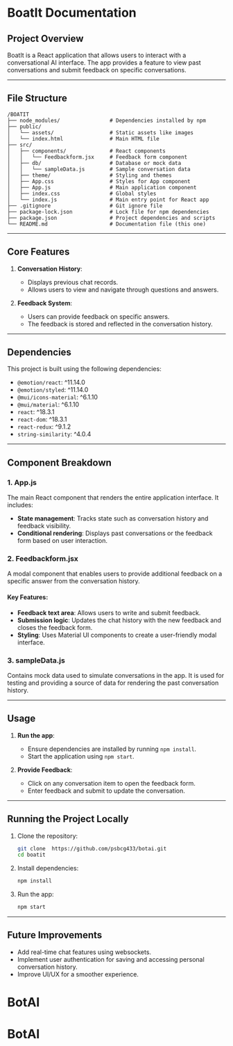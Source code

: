 
# **BoatIt Documentation**

## **Project Overview**
BoatIt is a React application that allows users to interact with a conversational AI interface. The app provides a feature to view past conversations and submit feedback on specific conversations.

---

## **File Structure**

```
/BOATIT
├── node_modules/                # Dependencies installed by npm
├── public/
│   └── assets/                  # Static assets like images
│   └── index.html               # Main HTML file
├── src/
│   ├── components/              # React components
│   │   └── Feedbackform.jsx     # Feedback form component
│   ├── db/                      # Database or mock data
│   │   └── sampleData.js        # Sample conversation data
│   ├── theme/                   # Styling and themes
│   ├── App.css                  # Styles for App component
│   ├── App.js                   # Main application component
│   ├── index.css                # Global styles
│   └── index.js                 # Main entry point for React app
├── .gitignore                   # Git ignore file
├── package-lock.json            # Lock file for npm dependencies
├── package.json                 # Project dependencies and scripts
└── README.md                    # Documentation file (this one)
```

---

## **Core Features**

1. **Conversation History**: 
   - Displays previous chat records.
   - Allows users to view and navigate through questions and answers.
   
2. **Feedback System**: 
   - Users can provide feedback on specific answers.
   - The feedback is stored and reflected in the conversation history.

---

## **Dependencies**

This project is built using the following dependencies:

- `@emotion/react`: ^11.14.0
- `@emotion/styled`: ^11.14.0
- `@mui/icons-material`: ^6.1.10
- `@mui/material`: ^6.1.10
- `react`: ^18.3.1
- `react-dom`: ^18.3.1
- `react-redux`: ^9.1.2
- `string-similarity`: ^4.0.4

---

## **Component Breakdown**

### **1. App.js**

The main React component that renders the entire application interface. It includes:

- **State management**: Tracks state such as conversation history and feedback visibility.
- **Conditional rendering**: Displays past conversations or the feedback form based on user interaction.

### **2. Feedbackform.jsx**

A modal component that enables users to provide additional feedback on a specific answer from the conversation history. 

#### Key Features:
- **Feedback text area**: Allows users to write and submit feedback.
- **Submission logic**: Updates the chat history with the new feedback and closes the feedback form.
- **Styling**: Uses Material UI components to create a user-friendly modal interface.

### **3. sampleData.js**

Contains mock data used to simulate conversations in the app. It is used for testing and providing a source of data for rendering the past conversation history.

---

## **Usage**

1. **Run the app**: 
   - Ensure dependencies are installed by running `npm install`.
   - Start the application using `npm start`.

2. **Provide Feedback**: 
   - Click on any conversation item to open the feedback form.
   - Enter feedback and submit to update the conversation.

---

## **Running the Project Locally**

1. Clone the repository:
   ```bash
   git clone  https://github.com/psbcg433/botai.git
   cd boatit
   ```

2. Install dependencies:
   ```bash
   npm install
   ```

3. Run the app:
   ```bash
   npm start
   ```

---

## **Future Improvements**

- Add real-time chat features using websockets.
- Implement user authentication for saving and accessing personal conversation history.
- Improve UI/UX for a smoother experience.
# BotAI
# BotAI
